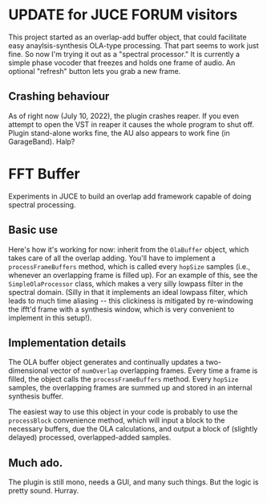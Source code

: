 # UPDATE for JUCE FORUM visitors

This project started as an overlap-add buffer object, that could facilitate easy anaylsis-synthesis OLA-type processing. That part seems to work just fine. So now I'm trying it out as a "spectral processor." It is currently a simple phase vocoder that freezes and holds one frame of audio. An optional "refresh" button lets you grab a new frame. 

## Crashing behaviour

As of right now (July 10, 2022), the plugin crashes reaper. If you even attempt to open the VST in reaper it causes the whole program to shut off. Plugin stand-alone works fine, the AU also appears to work fine (in GarageBand). Halp?

# FFT Buffer

Experiments in JUCE to build an overlap add framework capable of doing spectral processing. 

## Basic use

Here's how it's working for now: inherit from the `OlaBuffer` object, which takes care of all the overlap adding. You'll have to implement a `processFrameBuffers` method, which is called every `hopSize` samples (i.e., whenever an overlapping frame is filled up). For an example of this, see the `SimpleOlaProcessor` class, which makes a very silly lowpass filter in the spectral domain. (Silly in that it implements an ideal lowpass filter, which leads to much time aliasing -- this clickiness is mitigated by re-windowing the ifft'd frame with a synthesis window, which is very convenient to implement in this setup!).

## Implementation details

The OLA buffer object generates and continually updates a two-dimensional vector of `numOverlap` overlapping frames. Every time a frame is filled, the object calls the `processFrameBuffers` method. Every `hopSize` samples, the overlapping frames are summed up and stored in an internal synthesis buffer.

The easiest way to use this object in your code is probably to use the `processBlock` convenience method, which will input a block to the necessary buffers, due the OLA calculations, and output a block of (slightly delayed) processed, overlapped-added samples.

## Much ado.

The plugin is still mono, needs a GUI, and many such things. But the logic is pretty sound. Hurray.
